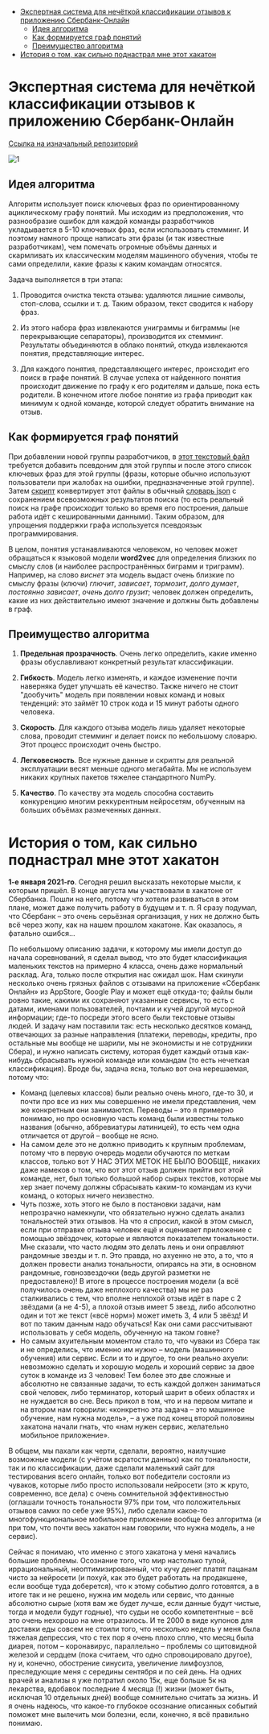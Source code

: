 - [Экспертная система для нечёткой классификации отзывов к приложению Сбербанк-Онлайн](#----------------------------------------------------------------------------------)
  * [Идея алгоритма](#--------------)
  * [Как формируется граф понятий](#----------------------------)
  * [Преимущество алгоритма](#----------------------)
- [История о том, как сильно поднастрал мне этот хакатон](#-----------------------------------------------------)

# Экспертная система для нечёткой классификации отзывов к приложению Сбербанк-Онлайн

[Ссылка на изначальный репозиторий](https://github.com/PasaOpasen/SberCode_online_AK_Team)

![1](https://github.com/PasaOpasen/SberOnline-AK/blob/master/16.png)

## Идея алгоритма

Алгоритм использует поиск ключевых фраз по ориентированному ациклическому графу понятий. Мы исходим из предположения, что разнообразие ошибок для каждой команды разработчиков укладывается в 5-10 ключевых фраз, если использовать стемминг. И поэтому намного проще написать эти фразы (и так известные разработчикам), чем помечать огромные объёмы данных и скармливать их классическим моделям машинного обучения, чтобы те сами определили, какие фразы к каким командам относятся.

Задача выполняется в три этапа:

1. Проводится очистка текста отзыва: удаляются лишние символы, стоп-слова, ссылки и т. д. Таким образом, текст сводится к набору фраз.

1. Из этого набора фраз извлекаются униграммы и биграммы (не перекрывающие сепараторы), производится их стемминг. Результаты объединяются в облако понятий, откуда извлекаются понятия, представляющие интерес.

1. Для каждого понятия, представляющего интерес, происходит его поиск в графе понятий. В случае успеха от найденного понятия происходит движение по графу к его родителям и дальше, пока есть родители. В конечном итоге любое понятие из графа приводит как минимум к одной команде, которой следует обратить внимание на отзыв.

## Как формируется граф понятий

При добавлении новой группы разработчиков, в [этот текстовый файл](https://github.com/PasaOpasen/SberOnline-AK/blob/master/Code/Models_modules/graph_module/content_detector/graph_skills.txt) требуется добавить псевдоним для этой группы и после этого список ключевых фраз для этой группы (фразы, которые обычно используют пользователи при жалобах на ошибки, предназначенные этой группе). Затем [скрипт](https://github.com/PasaOpasen/SberOnline-AK/blob/master/Code/Models_modules/graph_module/content_detector/create_graph_dictionary.py) конвертирует этот файлы в обычный [словарь json](https://github.com/PasaOpasen/SberOnline-AK/blob/master/Code/Models_modules/graph_module/content_detector/graph_skills.json) с сохранением всевозможных результатов поиска (то есть реальный поиск на графе происходит только во время его построения, дальше работа идёт с кешированными данными). Таким образом, для упрощения поддержки графа используется псевдоязык программирования.

В целом, понятия устанавливаются человеком, но человек может обращаться к языковой модели **word2vec** для определения близких по смыслу слов (и наиболее распространённых биграмм и триграмм). Например, на слово *виснет* эта модель выдаст очень близкие по смыслу фразы (ключи) *глючит*, *зависает*, *тормозит*, *долго думает*, *постоянно зависает*, *очень долго грузит*; человек должен определить, какие из них действительно имеют значение и должны быть добавлены в граф.

## Преимущество алгоритма

1. **Предельная прозрачность**. Очень легко определить, какие именно фразы обуславливают конкретный результат классификации. 

1. **Гибкость**. Модель легко изменять, и каждое изменение почти наверняка будет улучшать её качество. Также ничего не стоит "дообучить" модель при появлении новых команд и новых тенденций: это займёт 10 строк кода и 15 минут работы одного человека.

1. **Скорость**. Для каждого отзыва модель лишь удаляет некоторые слова, проводит стемминг и делает поиск по небольшому словарю. Этот процесс происходит очень быстро.

1. **Легковесность**. Все нужные данные и скрипты для реальной эксплуатации весят меньше одного мегабайта. Мы не используем никаких крупных пакетов тяжелее стандартного NumPy.

1. **Качество**. По качеству эта модель способна составить конкуренцию многим реккурентным нейросетям, обученным на больших объёмах размеченных данных.


# История о том, как сильно поднастрал мне этот хакатон

**1-е января 2021-го**. Сегодня решил высказать некоторые мысли, к которым пришёл. В конце августа мы участвовали в хакатоне от Сбербанка. Пошли на него, потому что хотели развиваться в этом плане, может даже получить работу в будущем и т. п. Я сразу подумал, что Сбербанк – это очень серьёзная организация, у них не должно быть всё через жопу, как на нашем прошлом хакатоне. Как оказалось, я фатально ошибся…

По небольшому описанию задачи, к которому мы имели доступ до начала соревнований, я сделал вывод, что это будет классификация маленьких текстов на примерно 4 класса, очень даже нормальный расклад. Ага, только после открытия нас ожидал шок. Нам скинули несколько очень грязных файлов с отзывами на приложение «Сбербанк Онлайн» из AppStore, Google Play и может ещё откуда-то; файлы были ровно такие, какими их сохраняют указанные сервисы, то есть с датами, именами пользователей, почтами и кучей другой мусорной информации; где-то посреди этого всего были текстовые отзывы людей. И задачу нам поставили так: есть несколько десятков команд, отвечающих за разные направления (платежи, переводы, кредиты, про остальные мы вообще не шарили, мы не экономисты и не сотрудники Сбера), и нужно написать систему, которая будет каждый отзыв как-нибудь сбрасывать нужной команде или командам (то есть нечеткая классификация). Вроде бы, задача ясна, только вот она нерешаемая, потому что:
* Команд (целевых классов) были реально очень много, где-то 30, и почти про все из них мы совершенно не имели представления, чем же конкретным они занимаются. Переводы – это я примерно понимаю, но про основную часть команд были известны только названия (обычно, аббревиатуры латиницей), то есть чем одна отличается от другой – вообще не ясно.
* На самом деле это не должно приводить к крупным проблемам, потому что в первую очередь модели обучаются по меткам классов, только вот У НАС ЭТИХ МЕТОК НЕ БЫЛО ВООБЩЕ, никаких даже намеков о том, что вот этот отзыв должен прийти вот этой команде, нет, был только большой набор сырых текстов, которые мы хер знает почему должны сбрасывать каким-то командам из кучи команд, о которых ничего неизвестно.
* Чуть позже, хоть этого не было в постановки задачи, нам непрозрачно намекнули, что обязательно нужно сделать анализ тональностей этих отзывов. На что я спросил, какой в этом смысл, если при отправке отзыва человек ещё и оценивает приложение с помощью звёздочек, которые и являются показателем тональности. Мне сказали, что часто людям это делать лень и они оправляют рандомные звезды и т. п. Это правда, но ахуенно не это, а то, что я должен провести анализ тональности, опираясь на эти, в основном рандомные, говнозвездочки (ведь другой разметки не предоставлено)! В итоге в процессе построения модели (а всё получилось очень даже неплохого качества) мы не раз сталкивались с тем, что вполне неплохой отзыв идёт в паре с 2 звёздами (а не 4-5), а плохой отзыв имеет 5 звезд, либо абсолютно один и тот же текст («всё норм») может иметь 3, 4 или 5 звёзд! И вот по таким данным надо обучаться! Как они сами рассчитывают использовать у себя модель, обученную на таком говне?
* Но самым ахуительным моментом стало то, что чуваки из Сбера так и не определись, что именно им нужно – модель (машинного обучения) или сервис. Если и то и другое, то они реально ахуели: невозможно сделать и хорошую модель и хороший сервис за двое суток в команде из 3 человек! Тем более это две сложные и абсолютно не связанные задачи, то есть каждой должен заниматься свой человек, либо терминатор, который шарит в обеих областях и не нуждается во сне. Весь прикол в том, что и на первом митапе и на втором нам говорили: «конкретно эта задача – это машинное обучение, нам нужна модель», – а уже под конец второй половины хакатона начали гнать, что «нам нужен сервис, желательно мобильное приложение».

В общем, мы пахали как черти, сделали, вероятно, наилучшие возможные модели (с учётом всратости данных) как по тональности, так и по классификации, даже сделали маленький сайт для тестирования всего онлайн, только вот победители состояли из чуваков, которые либо просто использовали нейросети (это ж круто, современно, все дела) с очень сомнительной эффективностью (оглашали точность тональности 97% при том, что положительных отзывов самих по себе уже 95%), либо сделали какое-то многофункциональное мобильное приложение вообще без алгоритма (и при том, что почти весь хакатон нам говорили, что нужна модель, а не сервис).

Сейчас я понимаю, что именно с этого хакатона у меня начались большие проблемы. Осознание того, что мир настолько тупой, иррациональный, неоптимизированный, что кучу денег платят пацанам чисто за нейросети (и похуй, как это будет работать на продакшене, если вообще туда доберется), что к этому событию долго готовятся, а в итоге так и не решено, нужна им модель или сервис, что данные абсолютно сырые (хотя вам же будет лучше, если данные будут чистые, тогда и модели будут годные), что судьи не особо компетентные – всё это очень нехорошо на мне отразилось. И те 2000 в виде купонов для доставки еды совсем не стоили того, что несколько недель у меня была тяжелая депрессия, что с тех пор я очень плохо сплю, что месяц была диарея, потом – коронавирус, параллельно – проблемы со щитовидной железой и сердцем (пока считаем, что одно спровоцировало другое), ну и, конечно, обострение синусита, увеличение лимфоузлов, преследующие меня с середины сентября и по сей день. На одних врачей и анализы я уже потратил около 15к, еще больше 5к на лекарства, вдобавок последние 4 месяца (!) жизни (может быть, исключая 10 отдельных дней) вообще сомнительно считать за жизнь. И я очень надеюсь, что какое-то глубокое осознание описанных событий поможет мне вылечить мои болезни, если, конечно, я всё правильно понимаю.

